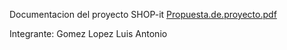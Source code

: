 Documentacion del proyecto 
SHOP-it
[Propuesta.de.proyecto.pdf](https://github.com/user-attachments/files/19121548/Propuesta.de.proyecto.pdf)

Integrante: Gomez Lopez Luis Antonio
